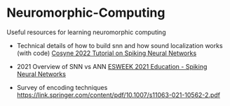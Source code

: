 # Neuromorphic-Computing
Useful resources for learning neuromorphic computing

- Technical details of how to build snn and how sound localization works (with code) [Cosyne 2022 Tutorial on Spiking Neural Networks](https://neural-reckoning.github.io/cosyne-tutorial-2022/)

- 2021 Overview of SNN vs ANN [ESWEEK 2021 Education - Spiking Neural Networks](https://www.youtube.com/watch?v=7TybETlCslM&t=6171s)

- Survey of encoding techniques https://link.springer.com/content/pdf/10.1007/s11063-021-10562-2.pdf
